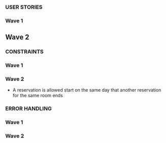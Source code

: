 ### USER STORIES
### Wave 1
<!-- - As an administrator, I can access the list of all of the rooms in the hotel -->
<!-- - As an administrator, I can reserve a room for a given date range -->
<!-- - As an administrator, I can access the list of reservations for a specific date -->
<!-- - As an administrator, I can get the total cost for a given reservation -->
## Wave 2
<!-- - As an administrator, I can view a list of rooms that are not reserved for a given date range -->
<!-- - As an administrator, I can reserve an available room for a given date range -->

### CONSTRAINTS
### Wave 1
<!-- - The hotel has 20 rooms, and they are numbered 1 through 20
- Every room is identical, and a room always costs $200/night
- The last day of a reservation is the checkout day, so the guest should not be charged for that night
- For this wave, any room can be reserved at any time, and you don't need to check whether reservations conflict with each other (this will come in wave 2!) -->

### Wave 2
- A reservation is allowed start on the same day that another reservation for the same room ends

### ERROR HANDLING
### Wave 1
<!-- - Your code should raise an error (StandardError) when an invalid date range is provided -->
### Wave 2
<!-- - Your code should raise an exception when asked to reserve a room that is not available -->
